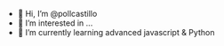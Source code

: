 - 👋 Hi, I’m @pollcastillo
- 👀 I’m interested in ...
- 🌱 I’m currently learning advanced javascript & Python
<!--- 💞️ I’m looking to collaborate on ... --->
<!--- 📫 How to reach me ... --->

<!---
pollcastillo/pollcastillo is a ✨ special ✨ repository because its `README.md` (this file) appears on your GitHub profile.
You can click the Preview link to take a look at your changes.
--->
